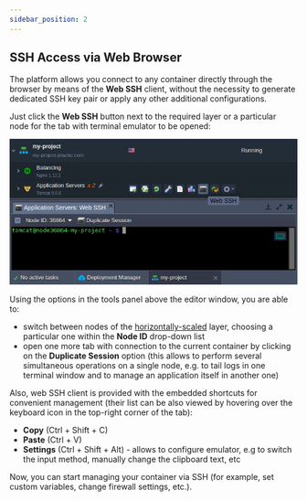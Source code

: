 ```yaml
---
sidebar_position: 2
---
```


## SSH Access via Web Browser

The platform allows you connect to any container directly through the browser by means of the **Web SSH** client, without the necessity to generate dedicated SSH key pair or apply any other additional configurations.

Just click the **Web SSH** button next to the required layer or a particular node for the tab with terminal emulator to be opened:

<div style={{
    display:'flex',
    justifyContent: 'center',
    margin: '0 0 1rem 0'
}}>

![Locale Dropdown](./img/WebSSH/01-web-ssh.png)

</div>

Using the options in the tools panel above the editor window, you are able to:

- switch between nodes of the [horizontally-scaled](https://cloudmydc.com/) layer, choosing a particular one within the **Node ID** drop-down list
- open one more tab with connection to the current container by clicking on the **Duplicate Session** option (this allows to perform several simultaneous operations on a single node, e.g. to tail logs in one terminal window and to manage an application itself in another one)

Also, web SSH client is provided with the embedded shortcuts for convenient management (their list can be also viewed by hovering over the keyboard icon in the top-right corner of the tab):

- **Copy** (Ctrl + Shift + C)
- **Paste** (Ctrl + V)
- **Settings** (Ctrl + Shift + Alt) - allows to configure emulator, e.g to switch the input method, manually change the clipboard text, etc

Now, you can start managing your container via SSH (for example, set custom variables, change firewall settings, etc.).
